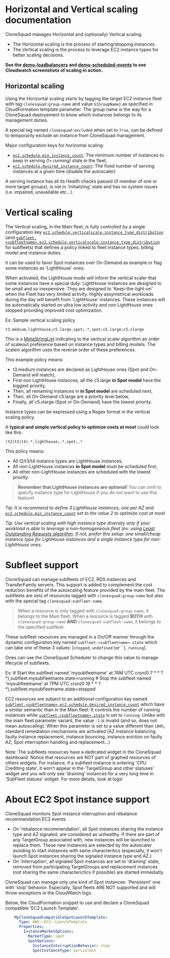 

# Horizontal and Vertical scaling documentation


CloneSquad manages Horizontal and (optionally) Vertical scaling.

* The Horizontal scaling is the process of starting/stopping instances.
* The Vertical scaling is the process to leverage EC2 instance types for better scaling decisions.

**See the [demo-loadbalancers](../examples/environments/demo-loadbalancers) and [demo-scheduled-events](../examples/environments/demo-scheduled-events) to see Cloudwatch screenshots of scaling in action.**

## Horizontal scaling

Using the Horizontal scaling starts by tagging the target EC2 instance fleet with tag `clonesquad:group-name` and value `${GroupName}` as specified in CloudFormation
template parameter.
The group name is the way for a CloneSquad deployement to know which instances belongs to its management duties.

A special tag named `clonesquad:excluded` when set to `True`, can be defined to temporarily exclude an instance from 
CloneSquad management.

Major configuration keys for horizontal scaling:
* [`ec2.schedule.min_instance_count`](CONFIGURATION_REFERENCE.md#ec2schedulemin_instance_count): The minimum number of instances to keep in serving *(!= running)* state in the fleet,
* [`ec2.schedule.desired_instance_count`](CONFIGURATION_REFERENCE.md#ec2scheduledesired_instance_count): The fixed number of serving instances at a given time (disable the autoscaler)

A serving instance has all its Health checks passed (if member of one or more target groups), is not in 'initializing' state and
has no system issues (i.e. impaired, unavailable etc...).

# Vertical scaling

The Vertical scaling, in the Main fleet, is fully controlled by a single configuration key [`ec2.schedule.verticalscale.instance_type_distribution`](CONFIGURATION_REFERENCE.md#ec2scheduleverticalscaleinstance_type_distribution) (and [`subfleet.<subfleetname>.ec2.schedule.verticalscale.instance_type_distribution`](CONFIGURATION_REFERENCE.md#subfleetsubfleetnameec2scheduleverticalscaleinstance_type_distribution) for subfleets)
that defines a policy linked to fleet instance types, billing model and instance duties.

It can be used to favor Spot instances over On-Demand as example or flag some instances as 'LightHouse' ones.

When activated, the LightHouse mode will inform the vertical scaler that some instances have a special duty: LightHouse instances
are designed to be small and so inexpensive. They are designed to 'Keep-the-light-on' when the Fleet has very limited activity. 
Highly assymetrical workloads during the day will benefit from 'LightHouse' instances. These instances will be automatically started
on ultra low activity and non LightHouse ones stopped providing improved cost optimization.

Ex: Sample vertical scaling policy

	t3.medium,lighthouse;c5.large,spot;.*,spot;c5.large;c5.xlarge

This is a [MetaStringList](CONFIGURATION_REFERENCE.md#MetaStringList) indicating to the vertical scaler algorithm
an order of scaleout preference based on instance types and billing models. The scalein algorithm uses the reverse order
of these preferences.

This example policy means:
* t3.medium instances are declared as LightHouse ones (Spot and On-Demand will match),
* First non LightHouse instances, all the c5.large **in Spot model** have the biggest priority,
* Then, all remaining instances in **in Spot model** are scheduled next,
* Then, all On-Demand c5.large are a priority level below,
* Finally, all c5.xlarge (Spot or On-Demand) have the lowest priority.

Instance types can be expressed using a Regex format in the vertical scaling policy. 

A **typical and simple vertical policy to optimize costs at most** could look like this:

	(t2|t3|t4).*,lighthouse;.*,spot;.*

This policy means:
* All t2/t3/t4 instance types are LightHouse instances,
* All non-LightHouse instances **in Spot model** must be scheduled first,
* All other non-LightHouse instances are scheduled with the lowest priority.

> **Remember that LightHouse instances are optional!** You can omit to specify instance type for LightHouse if you do not want to use this feature!

*Tip: It is recommend to define 3 LightHouse instances, one per AZ and [`ec2.schedule.min_instance_count`](CONFIGURATION_REFERENCE#ec2schedulemin_instance_count) set to the value 2 to optimize cost at most*

*Tip: Use vertical scaling with high instance type diversity only if your workload is able to leverage
a non-homogeneous fleet (ex: using [Least Outstanding Requests algorithm](https://docs.aws.amazon.com/elasticloadbalancing/latest/application/load-balancer-target-groups.html#modify-routing-algorithm). If not, prefer this setup: one small/cheap instance type for LighHouse instances and a single instance 
type for non-LightHouse ones.*

# Subfleet support

CloneSquad can manage subfleets of EC2, RDS instances and TransferFamily servers. This support is added to complement the cost reduction benefits 
of the autoscaling feature provided by the main fleet.
The subfleets are sets of resources tagged with `clonesquad:group-name` but also with the special tag `clonesquad:subfleet-name`.

> When a resource is only tagged with `clonesquad:group-name`, it belongs to the Main fleet. When a resource is tagged **BOTH** with `clonesquad:group-name` **AND**
`clonesquad:subfleet-name`, it belongs to the specified subfleet.  

These subfleet resources are managed in a On/Off manner through the dynamic configuration key named `subfleet.<subfleetname>.state` which can take one
of these 3 values: [`stopped`, `undefined` (or ``), `running`].

Ones can use the CloneSquad Scheduler to change this value to manage lifecycle of subfleets.

Ex:
	# Start the subfleet named 'mysubfleetname' at 7AM UTC
	cron(0 7 * * ? *),subfleet.mysubfleetname.state=running
	# Stop the subfleet named 'mysubfleetname' at 7PM UTC
	cron(0 19 * * ? *),subfleet.mysubfleetname.state=stopped

EC2 resources are subject to an additional configuration key named [`subfleet.<subfleetname>.ec2.schedule.desired_instance_count`](CONFIGURATION_REFERENCE.md#subfleetsubfleetnameec2scheduledesired_instance_count) which have a 
similar semantic than in the Main fleet: It controls the number of running instances while [`subfleet.<subfleetname>.state`](CONFIGURATION_REFERENCE.md#subfleetsubfleetnamestate)
is set to `running`. Unlike with the main fleet parameter variant, the value `-1` is invalid (and so, does not mean autoscaling). When this parameter is set 
to a value different than `100%`, standard remediation mechanisms are activated (AZ instance balancing, faulty instance replacement, instance bouncing, 
instance eviction on faulty AZ, Spot interruption handling and replacement...)

Note: The subfleets resources have a dedicated widget in the CloneSquad dashboard. Notice that resources are NOT part of graphed 
resources of others widgets. For instance, if a subfleet instance is entering 'CPU Crediting state', it won't appear in the 'TargetGroup and other statuses'
widget and you will only see 'draining' instances for a very long time in 'SubFleet statues' widget. For more details, look at logs!

# About EC2 Spot instance support

CloneSquad monitors Spot instance interruption and rebalance recommandation EC2 events. 
* On 'rebalance recommendation', all Spot instances sharing the instance type and AZ signaled, are considered as unhealthy. If there are part of any TargetGroup
associated with, new instances will be launched to replace them. These new instances are selected by the autoscaler avoiding to start instances
with same characteritics (especially, it won't launch Spot instances sharing the signaled instance type and AZ.)
* On 'interruption', all signaled Spot instances are set to 'draining' state, removed from participating TargetGroups and replacement instances (not
sharing the same characterictics if possible) are started immediatly. 

CloneSquad can manage only one kind of Spot instances: 'Persistent' one with 'stop' behavior. Especially, Spot fleets ARE NOT supported and
will throw exceptions in the CloudWatch logs.

Below, the CloudFormation snippet to use and declare a CloneSquad compatible 'EC2 Launch Template'.

```yaml
    MyCloneSquadCompatibleSpotLaunchTemplate:
      Type: AWS::EC2::LaunchTemplate
      Properties:
        InstanceMarketOptions:
          MarketType: spot
          SpotOptions:
            InstanceInterruptionBehavior: stop
            SpotInstanceType: persistent
```


